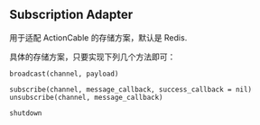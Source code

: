 ## Subscription Adapter

用于适配 ActionCable 的存储方案，默认是 Redis.

具体的存储方案，只要实现下列几个方法即可：

```
broadcast(channel, payload)

subscribe(channel, message_callback, success_callback = nil)
unsubscribe(channel, message_callback)

shutdown
```
